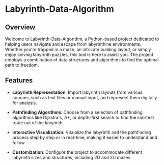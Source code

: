 # Labyrinth-Data-Algorithm

## Overview

Welcome to Labyrinth-Data-Algorithm, a Python-based project dedicated to helping users navigate and escape from labyrinthine environments. Whether you're trapped in a maze, an intricate building layout, or simply enjoy solving labyrinth puzzles, this tool is here to assist you. The project employs a combination of data structures and algorithms to find the optimal path to freedom.

## Features

- **Labyrinth Representation**: Import labyrinth layouts from various sources, such as text files or manual input, and represent them digitally for analysis.

- **Pathfinding Algorithms**: Choose from a selection of pathfinding algorithms like Dijkstra's, A*, or depth-first search to find the shortest route out of the labyrinth.

- **Interactive Visualization**: Visualize the labyrinth and the pathfinding process step by step or in real-time, making it easier to understand and follow.

- **Customization**: Configure the project to accommodate different labyrinth sizes and structures, including 2D and 3D mazes.
